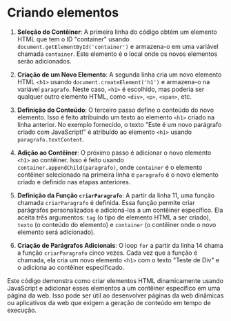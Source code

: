 
# Criando elementos

1. **Seleção do Contêiner**: A primeira linha do código obtém um elemento HTML que tem o ID "container" usando `document.getElementById('container')` e armazena-o em uma variável chamada `container`. Este elemento é o local onde os novos elementos serão adicionados.

2. **Criação de um Novo Elemento**: A segunda linha cria um novo elemento HTML `<h1>` usando `document.createElement('h1')` e armazena-o na variável `paragrafo`. Neste caso, `<h1>` é escolhido, mas poderia ser qualquer outro elemento HTML, como `<div>`, `<p>`, `<span>`, etc.

3. **Definição do Conteúdo**: O terceiro passo define o conteúdo do novo elemento. Isso é feito atribuindo um texto ao elemento `<h1>` criado na linha anterior. No exemplo fornecido, o texto "Este é um novo parágrafo criado com JavaScript!" é atribuído ao elemento `<h1>` usando `paragrafo.textContent`.

4. **Adição ao Contêiner**: O próximo passo é adicionar o novo elemento `<h1>` ao contêiner. Isso é feito usando `container.appendChild(paragrafo)`, onde `container` é o elemento contêiner selecionado na primeira linha e `paragrafo` é o novo elemento criado e definido nas etapas anteriores.

5. **Definição da Função `criarParagrafo`**: A partir da linha 11, uma função chamada `criarParagrafo` é definida. Essa função permite criar parágrafos personalizados e adicioná-los a um contêiner específico. Ela aceita três argumentos: `tag` (o tipo de elemento HTML a ser criado), `texto` (o conteúdo do elemento) e `container` (o contêiner onde o novo elemento será adicionado).

6. **Criação de Parágrafos Adicionais**: O loop `for` a partir da linha 14 chama a função `criarParagrafo` cinco vezes. Cada vez que a função é chamada, ela cria um novo elemento `<h1>` com o texto "Teste de Div" e o adiciona ao contêiner especificado.

Este código demonstra como criar elementos HTML dinamicamente usando JavaScript e adicionar esses elementos a um contêiner específico em uma página da web. Isso pode ser útil ao desenvolver páginas da web dinâmicas ou aplicativos da web que exigem a geração de conteúdo em tempo de execução.